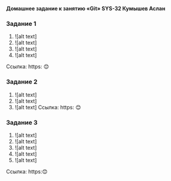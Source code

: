 **Домашнее задание к занятию «Git» SYS-32 Кумышев Аслан**

### Задание 1

1. ![alt text]
2. ![alt text]
3. ![alt text]
4. ![alt text]

Ссылка:
https: :blush:

### Задание 2

1. ![alt text]
2. ![alt text]
3. ![alt text]
Ссылка:
https: :blush:

### Задание 3

1. ![alt text]
2. ![alt text]
8. ![alt text]
9. ![alt text]
10. ![alt text]

Ссылка:
https::blush:
